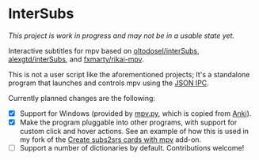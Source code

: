 # InterSubs

_This project is work in progress and may not be in a usable state yet._

Interactive subtitles for mpv based on [oltodosel/interSubs](https://github.com/oltodosel/interSubs/),
[alexgtd/interSubs](https://github.com/alexgtd/interSubs),
and [fxmarty/rikai-mpv](https://github.com/fxmarty/rikai-mpv).

This is not a user script like the aforementioned projects; It's a standalone program that launches and controls mpv using the [JSON IPC](https://mpv.io/manual/master/#json-ipc).

Currently planned changes are the following:

- [x] Support for Windows (provided by [mpv.py](./src/mpv.py), which is copied from [Anki](https://github.com/ankitects/anki/blob/main/qt/aqt/mpv.py)).
- [x] Make the program pluggable into other programs, with support for custom click and hover actions. See an example of how this is used in my fork of the [Create subs2srs cards with mpv](https://github.com/abdnh/create-subs2srs-cards-with-mpv-video-player/tree/intersubs) add-on.
- [ ] Support a number of dictionaries by default. Contributions welcome!
